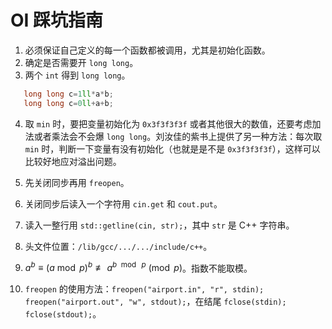 # OI 踩坑指南

1. 必须保证自己定义的每一个函数都被调用，尤其是初始化函数。
2. 确定是否需要开 `long long`。
3. 两个 `int` 得到 `long long`。
```cpp
   long long c=1ll*a*b;
   long long c=0ll+a+b;
```

4. 取 `min` 时，要把变量初始化为 `0x3f3f3f3f` 或者其他很大的数值，还要考虑加法或者乘法会不会爆 `long long`。刘汝佳的紫书上提供了另一种方法：每次取 `min` 时，判断一下变量有没有初始化（也就是是不是 `0x3f3f3f3f`），这样可以比较好地应对溢出问题。

5. 先关闭同步再用 `freopen`。
6. 关闭同步后读入一个字符用 `cin.get` 和 `cout.put`。
7. 读入一整行用 `std::getline(cin, str);`，其中 `str` 是 C++ 字符串。
8. 头文件位置：`/lib/gcc/.../.../include/c++`。
9. $a^b \equiv (a \bmod p)^b \not\equiv a^{b\ \bmod\ p} \pmod p$。指数不能取模。
10. `freopen` 的使用方法：`freopen("airport.in", "r", stdin); freopen("airport.out", "w", stdout);`，在结尾 `fclose(stdin); fclose(stdout);`。
